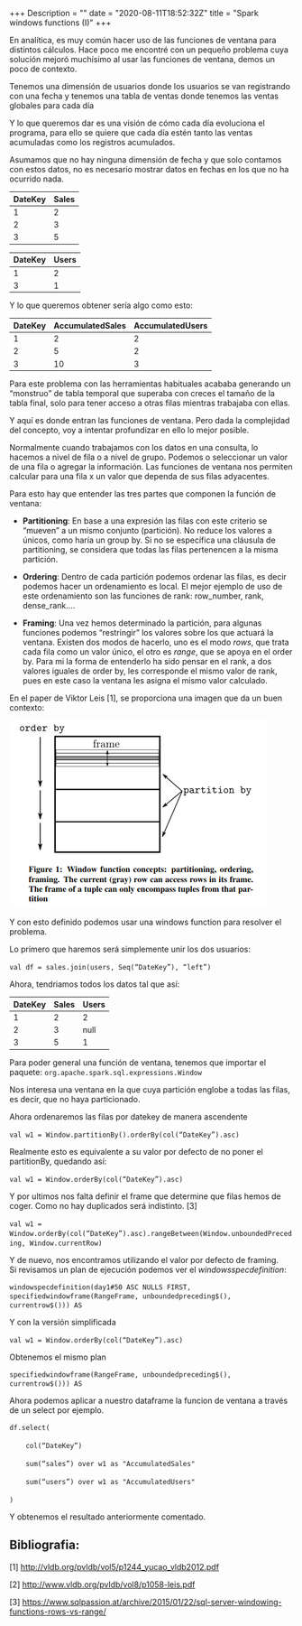 +++
Description = ""
date = "2020-08-11T18:52:32Z"
title = "Spark windows functions (I)"
+++

En analítica, es muy común hacer uso de las funciones de ventana para distintos cálculos. Hace poco me encontré con un pequeño problema cuya solución mejoró muchísimo al usar las funciones de ventana, demos un poco de contexto.  

Tenemos una dimensión de usuarios donde los usuarios se van registrando con una fecha y tenemos una tabla de ventas donde tenemos las ventas globales para cada día 

Y lo que queremos dar es una visión de cómo cada día evoluciona el programa, para ello se quiere que cada día estén tanto las ventas acumuladas como los registros acumulados. 

Asumamos que no hay ninguna dimensión de fecha y que solo contamos con estos datos, no es necesario mostrar datos en fechas en los que no ha ocurrido nada. 
  
| DateKey  | Sales  |
| -------  | ------ |
| 1 | 2 |
| 2 | 3 | 
| 3 | 5 | 


| DateKey | Users |
| ------- | ----- |
| 1 |  2 | 
| 3 |  1 | 


Y lo que queremos obtener sería algo como esto:     

| DateKey | AccumulatedSales | AccumulatedUsers |
| ------- | ---------------- | ----------------- |
| 1 | 2 | 2 | 
| 2 | 5 | 2 | 
| 3 | 10 | 3 | 

  

Para este problema con las herramientas habituales acababa generando un “monstruo” de tabla temporal que superaba con creces el tamaño de la tabla final, solo para tener acceso a otras filas mientras trabajaba con ellas.                                         

Y aquí es donde entran las funciones de ventana.  Pero dada la complejidad del concepto, voy a intentar profundizar en ello lo mejor posible. 

Normalmente cuando trabajamos con los datos en una consulta, lo hacemos a nivel de fila o a nivel de grupo. Podemos o seleccionar un valor de una fila o agregar la información. Las funciones de ventana nos permiten calcular para una fila x un valor que dependa de sus filas adyacentes.  

Para esto hay que entender las tres partes que componen la función de ventana: 

* **Partitioning**: En base a una expresión las filas con este criterio se “mueven” a un mismo conjunto (partición). No reduce los valores a únicos, como haría un group by. Si no se específica una cláusula de partitioning, se considera que todas las filas pertenencen a la misma partición. 

* **Ordering**: Dentro de cada partición podemos ordenar las filas, es decir podemos hacer un ordenamiento es local. El mejor ejemplo de uso de este ordenamiento son las funciones de rank: row_number, rank, dense_rank....  

* **Framing**: Una vez hemos determinado la partición, para algunas funciones podemos “restringir” los valores sobre los que actuará la ventana. Existen dos modos de hacerlo, uno es el modo *rows*, que trata cada fila como un valor único, el otro es *range*, que se apoya en el order by. Para mi la forma de entenderlo ha sido pensar en el rank, a dos valores iguales de order by, les corresponde el mismo valor de rank, pues en este caso la ventana les asigna el mismo valor calculado. 


En el paper de Viktor Leis [1], se proporciona una imagen que da un buen contexto: 

![Partes de una función de ventana](/images/windowsparts.png)

Y con esto definido podemos usar una windows function para resolver el problema.  

Lo primero que haremos será simplemente unir los dos usuarios: 

`val df = sales.join(users, Seq(“DateKey”), “left”)`

Ahora, tendriamos todos los datos tal que así: 

| DateKey  | Sales  | Users | 
| -------- | ------ | ----- |
| 1 | 2 | 2 | 
| 2 | 3 | null |
| 3 | 5 | 1 | 

Para poder general una función de ventana, tenemos que importar el paquete: `org.apache.spark.sql.expressions.Window` 

Nos interesa una ventana en la que cuya partición englobe a todas las filas, es decir, que no haya particionado. 

Ahora ordenaremos las filas por datekey de manera ascendente 

`val w1 = Window.partitionBy().orderBy(col(“DateKey”).asc)`

Realmente esto es equivalente a su valor por defecto de no poner el partitionBy, quedando así:

`val w1 = Window.orderBy(col(“DateKey”).asc)`


Y por ultimos nos falta definir el frame que determine que filas hemos de coger. Como no hay duplicados será indistinto. [3]

`val w1 = Window.orderBy(col(“DateKey”).asc).rangeBetween(Window.unboundedPreceding, Window.currentRow)`

Y de nuevo, nos encontramos utilizando el valor por defecto de framing.  
Si revisamos un plan de ejecución podemos ver el *windowsspecdefinition*:

```
windowspecdefinition(day1#50 ASC NULLS FIRST, specifiedwindowframe(RangeFrame, unboundedpreceding$(), currentrow$())) AS
```

Y con la versión simplificada

`val w1 = Window.orderBy(col(“DateKey”).asc)`

Obtenemos el mismo plan

```
specifiedwindowframe(RangeFrame, unboundedpreceding$(), currentrow$())) AS
```

Ahora podemos aplicar a nuestro dataframe la funcion de ventana a través de un select por ejemplo.

 
```
df.select( 

    col(“DateKey”) 

    sum(“sales”) over w1 as "AccumulatedSales" 

    sum(“users”) over w1 as "AccumulatedUsers" 

) 
```

Y obtenemos el resultado anteriormente comentado. 

## Bibliografia: 

[1] http://vldb.org/pvldb/vol5/p1244_yucao_vldb2012.pdf 

[2] http://www.vldb.org/pvldb/vol8/p1058-leis.pdf 

[3] https://www.sqlpassion.at/archive/2015/01/22/sql-server-windowing-functions-rows-vs-range/ 

 

 